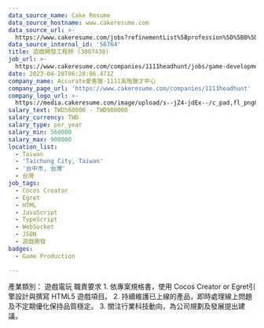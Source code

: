 ```yaml
---
data_source_name: Cake Resume
data_source_hostname: www.cakeresume.com
data_source_url: >-
  https://www.cakeresume.com/jobs?refinementList%5Bprofession%5D%5B0%5D=game-production&range%5Bsalary_range%5D%5Bmin%5D=200000
data_source_internal_id: '56764'
title: 遊戲開發工程師 (3007438)
job_url: >-
  https://www.cakeresume.com/companies/1111headhunt/jobs/game-development-engineer-3007438
date: 2023-04-28T06:28:06.471Z
company_name: Accurate愛客獵-1111高階獵才中心
company_page_url: 'https://www.cakeresume.com/companies/1111headhunt'
company_logo_url: >-
  https://media.cakeresume.com/image/upload/s--jZ4-jdEx--/c_pad,fl_png8,h_200,w_200/v1626415908/tqgxfaqci1lwgv1ehy8r.png
salary_text: TWD560000 - TWD900000
salary_currency: TWD
salary_type: per_year
salary_min: 560000
salary_max: 900000
location_list:
  - Taiwan
  - 'Taichung City, Taiwan'
  - '台中市, 台灣'
  - 台灣
job_tags:
  - Cocos Creator
  - Egret
  - HTML
  - JavaScript
  - TypeScript
  - WebSocket
  - JSON
  - 遊戲開發
badges:
  - Game Production

---
```


產業類別： 遊戲電玩 職責要求 1. 依專案規格書，使用 Cocos Creator or Egret引擎設計與撰寫 HTML5 遊戲項目。 2. 持續維護已上線的產品，即時處理線上問題及不定期優化保持品質穩定。 3. 關注行業科技動向，為公司規劃及發展提出建議。